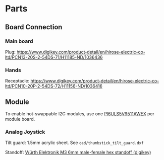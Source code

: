 # Parts

## Board Connection

### Main board

Plug: <https://www.digikey.com/product-detail/en/hirose-electric-co-ltd/PCN13-20S-2-54DS-71/H11185-ND/1036436>

### Hands

Receptacle: <https://www.digikey.com/product-detail/en/hirose-electric-co-ltd/PCN10-20P-2-54DS-72/H11156-ND/1036416>

## Module

To enable hot-swappable I2C modules, use one [PI6ULS5V9511AWEX](<https://www.digikey.com/product-detail/en/diodes-incorporated/PI6ULS5V9511AWEX/PI6ULS5V9511AWEXDICT-ND/8611258>) per module board.

### Analog Joystick

Tilt guard: 1.5mm acrylic sheet. See `cad/thumbstick_tilt_guard.dxf`

Standoff: [Würth Elektronik M3 6mm male-female hex standoff (digikey)](<https://www.digikey.com/product-detail/en/w%C3%BCrth-elektronik/971060321/732-10384-ND/6174603>)
